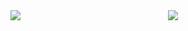 <div style="display:flex; flex-direction:row;">
<img align="center" style="flex:1" src="https://github-readme-stats.vercel.app/api?username=largonarco&show_icons=true"/>
<img align="center" style="flex:1" src="https://github-readme-stats.vercel.app/api/top-langs/?username=largonarco&layout=compact"/>
</div>


